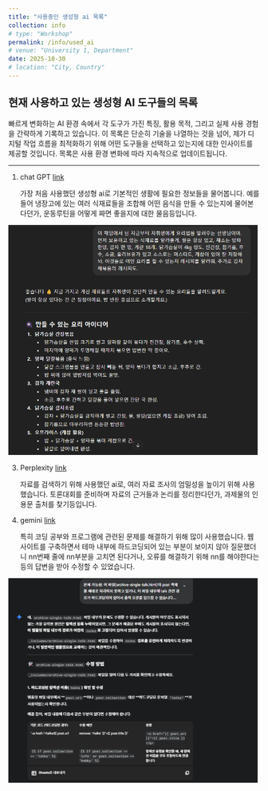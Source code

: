 ```yaml
---
title: "사용중인 생성형 ai 목록"
collection: info
# type: "Workshop"
permalink: /info/used_ai
# venue: "University 1, Department"
date: 2025-10-30
# location: "City, Country"
---
```


현재 사용하고 있는 생성형 AI 도구들의 목록
---

빠르게 변화하는 AI 환경 속에서 각 도구가 가진 특징, 활용 목적, 그리고 실제 사용 경험을 간략하게 기록하고 있습니다.
이 목록은 단순히 기술을 나열하는 것을 넘어, 제가 디지털 작업 흐름을 최적화하기 위해 어떤 도구들을 선택하고 있는지에 대한 인사이트를 제공할 것입니다.
목록은 사용 환경 변화에 따라 지속적으로 업데이트됩니다.
<hr>

1. chat GPT [link](https://chatgpt.com/)

   
   가장 처음 사용했던 생성형 ai로 기본적인 생활에 필요한 정보들을 물어봅니다.
   예를 들어 냉장고에 있는 여러 식재료들을 조합해 어떤 음식을 만들 수 있는지에 물어본다던가, 운동루틴을 어떻게 짜면 좋을지에 대한 물음등입니다.
<img src="/images/gpt.png" alt="gpt_img" width="500">

3. Perplexity [link](https://www.perplexity.ai/)

   
   자료를 검색하기 위해 사용했던 ai로, 여러 자료 조사의 엄밀성을 높이기 위해 사용했습니다.
   토론대회를 준비하며 자료의 근거들과 논리를 정리한다던가, 과제물의 인용문 출처를 찾기등입니다.

4. gemini [link](https://gemini.google.com/)


   특히 코딩 공부와 프로그램에 관련된 문제를 해결하기 위해 많이 사용했습니다.
   웹사이트를 구축하면서 테마 내부에 하드코딩되어 있는 부분이 보이지 않아 질문했더니 nn번째 줄에 nn부분을 고치면 된다거나, 오류를 해결하기 위해 nn를 해야한다는 등의 답변을 받아 수정할 수 있었습니다.
<img src="/images/gi.png" alt="gi_img" width="500">
